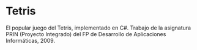 Tetris
======

El popular juego del Tetris, implementado en C#. Trabajo de la asignatura PRIN (Proyecto Integrado) del FP de Desarrollo de Aplicaciones Informáticas, 2009.
